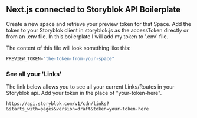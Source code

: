 ## Next.js connected to Storyblok API Boilerplate

Create a new space and retrieve your preview token for that Space. Add the token to your Storyblok client in storyblok.js as the accessToken directly or from an .env file. In this boilerplate I will add my token to '.env' file. 

The content of this file will look something like this:
```javascript
PREVIEW_TOKEN="the-token-from-your-space"
```
### See all your 'Links'

The link below allows you to see all your current Links/Routes in your Storyblok api. Add your token in the place of "your-token-here".
```
https://api.storyblok.com/v1/cdn/links?&starts_with=pages&version=draft&token=your-token-here
```
